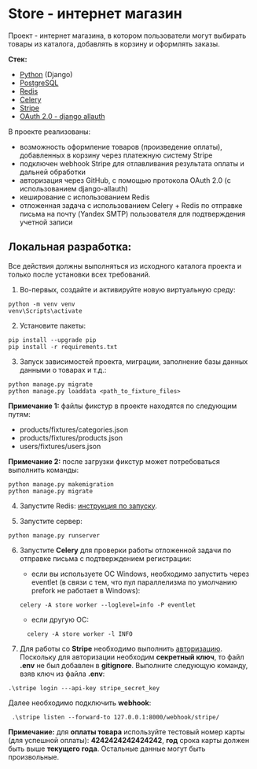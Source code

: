 # Store - интернет магазин

Проект - интернет магазина, в котором пользователи могут выбирать товары из каталога, добавлять в корзину и 
оформлять заказы.

**Стек:**
+ [Python](https://www.python.org/downloads/) (Django)
+ [PostgreSQL](https://www.postgresql.org/)
+ [Redis](https://redis.io/)
+ [Celery](https://docs.celeryq.dev/en/stable/index.html#)
+ [Stripe](https://dashboard.stripe.com/test/dashboard) 
+ [OAuth 2.0 - django allauth](https://docs.allauth.org/en/latest/)

В проекте реализованы:
+ возможность оформление товаров (произведение оплаты), добавленных в корзину через платежную систему Stripe
+ подключен webhook Stripe для отлавливания результата оплаты и дальней обработки
+ авторизация через GitHub, с помощью протокола OAuth 2.0 (с использованием django-allauth)
+ кеширование с использованием Redis
+ отложенная задача с использованием Celery + Redis по отправке письма на почту (Yandex SMTP) пользователя для подтверждения учетной записи

## Локальная разработка:

Все действия должны выполняться из исходного каталога проекта и только после установки всех требований.

1. Во-первых, создайте и активируйте новую виртуальную среду:

```shell
python -m venv venv
venv\Scripts\activate
```

2. Установите пакеты:

```shell
pip install --upgrade pip
pip install -r requirements.txt
```

3. Запуск зависимостей проекта, миграции, заполнение базы данных данными о товарах и т.д.:

```shell
python manage.py migrate
python manage.py loaddata <path_to_fixture_files>
```
**Примечание 1:** файлы фикстур в проекте находятся по следующим путям:
+ products/fixtures/categories.json
+ products/fixtures/products.json
+ users/fixtures/users.json

**Примечание 2:** после загрузки фикстур может потребоваться выполнить команды:

```shell
python manage.py makemigration 
python manage.py migrate
```

4. Запустите Redis: [инструкция по запуску](https://redis.io/docs/install/install-redis/).


5. Запустите сервер:
```shell
python manage.py runserver
```

6. Запустите **Celery** для проверки работы отложенной задачи по отправке письма с подтверждением регистрации:

   + если вы используете ОС Windows, необходимо запустить через eventlet (в связи с тем, что пул параллелизма по умолчанию prefork не работает в Windows):

    ```shell
    celery -A store worker --loglevel=info -P eventlet
    ```

   + если другую ОС:

    ```shell
      celery -A store worker -l INFO
    ```

7. Для работы со **Stripe** необходимо выполнить [авторизацию](https://stripe.com/docs/stripe-cli). Поскольку для авторизации необходим **секретный ключ**, то
файл **.env** не был добавлен в **gitignore**. Выполните следующую команду, взяв ключ из файла **.env**:

```shell
.\stripe login ---api-key stripe_secret_key
```

Далее необходимо подключить **webhook**:

```shell
 .\stripe listen --forward-to 127.0.0.1:8000/webhook/stripe/
```

**Примечание:** для **оплаты товара** используйте тестовый номер карты (для успешной оплаты): **4242424242424242**, **год** 
срока карты должен быть выше **текущего года**. Остальные данные могут быть произвольные.